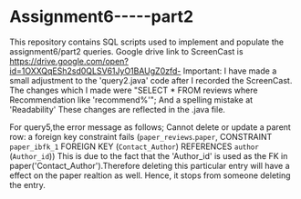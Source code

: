 # Assignment6-----part2
This repository contains SQL scripts used to implement and populate the assignment6/part2 queries. 
Google drive link to ScreenCast is https://drive.google.com/open?id=1OXXQqESh2sd0QLSV61JyO1BAUgZ0zfd-
Important: I have made a small adjustment to the 'query2.java' code after I recorded the ScreenCast. The changes which I made were
      "SELECT * FROM reviews where Recommendation like 'recommend%'"; 
      And a spelling mistake at 'Readability'
These changes are reflected in the .java file. 

For query5,the error message as follows; 
    Cannot delete or update a parent row: a foreign key constraint fails (`paper_reviews`.`paper`, CONSTRAINT `paper_ibfk_1` FOREIGN KEY       (`Contact_Author`) REFERENCES `author` (`Author_id`))
    This is due to the fact that the 'Author_id' is used as the FK in paper('Contact_Author').Therefore deleting this particular entry will have a effect on the paper realtion as well. Hence, it stops from someone deleting the entry. 
